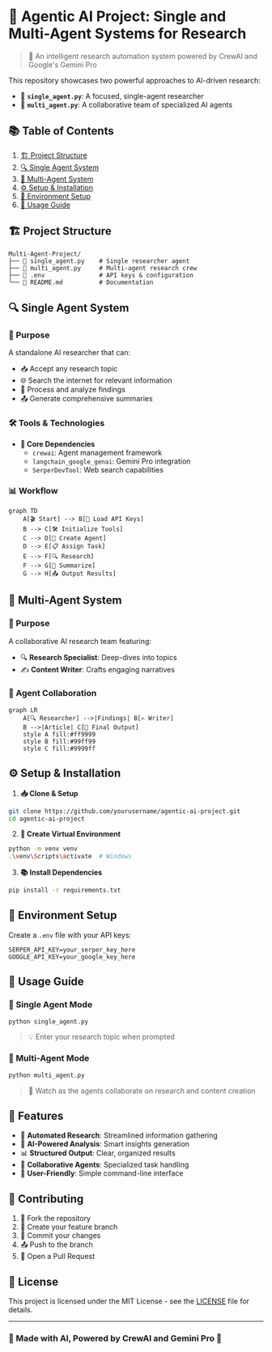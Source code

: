 # 🤖 Agentic AI Project: Single and Multi-Agent Systems for Research

> 🌟 An intelligent research automation system powered by CrewAI and Google's Gemini Pro

This repository showcases two powerful approaches to AI-driven research:
- 🎯 **`single_agent.py`**: A focused, single-agent researcher
- 👥 **`multi_agent.py`**: A collaborative team of specialized AI agents

## 📚 Table of Contents

1. [🏗️ Project Structure](#project-structure)
2. [🔍 Single Agent System](#single-agent-system)
3. [👥 Multi-Agent System](#multi-agent-system)
4. [⚙️ Setup & Installation](#setup--installation)
5. [🔑 Environment Setup](#environment-setup)
6. [📝 Usage Guide](#usage-guide)

## 🏗️ Project Structure

```plaintext
Multi-Agent-Project/
├── 🤖 single_agent.py    # Single researcher agent
├── 👥 multi_agent.py     # Multi-agent research crew
├── 🔐 .env               # API keys & configuration
└── 📘 README.md          # Documentation
```

## 🔍 Single Agent System

### 🎯 Purpose
A standalone AI researcher that can:
- 📥 Accept any research topic
- 🌐 Search the internet for relevant information
- 🧠 Process and analyze findings
- 📤 Generate comprehensive summaries

### 🛠️ Tools & Technologies
- **🔌 Core Dependencies**
  - `crewai`: Agent management framework
  - `langchain_google_genai`: Gemini Pro integration
  - `SerperDevTool`: Web search capabilities

### 📊 Workflow

```mermaid
graph TD
    A[🎬 Start] --> B[🔑 Load API Keys]
    B --> C[🛠️ Initialize Tools]
    C --> D[🤖 Create Agent]
    D --> E[📋 Assign Task]
    E --> F[🔍 Research]
    F --> G[📝 Summarize]
    G --> H[📤 Output Results]
```

## 👥 Multi-Agent System

### 🎯 Purpose
A collaborative AI research team featuring:
- 🔍 **Research Specialist**: Deep-dives into topics
- ✍️ **Content Writer**: Crafts engaging narratives

### 🤝 Agent Collaboration

```mermaid
graph LR
    A[🔍 Researcher] -->|Findings| B[✍️ Writer]
    B -->|Article| C[📄 Final Output]
    style A fill:#ff9999
    style B fill:#99ff99
    style C fill:#9999ff
```

## ⚙️ Setup & Installation

1. **📥 Clone & Setup**
```bash
git clone https://github.com/yourusername/agentic-ai-project.git
cd agentic-ai-project
```

2. **🔧 Create Virtual Environment**
```bash
python -m venv venv
.\venv\Scripts\activate  # Windows
```

3. **📚 Install Dependencies**
```bash
pip install -r requirements.txt
```

## 🔑 Environment Setup

Create a `.env` file with your API keys:
```plaintext
SERPER_API_KEY=your_serper_key_here
GOOGLE_API_KEY=your_google_key_here
```

## 📝 Usage Guide

### 🤖 Single Agent Mode
```bash
python single_agent.py
```
> 💡 Enter your research topic when prompted

### 👥 Multi-Agent Mode
```bash
python multi_agent.py
```
> 🔄 Watch as the agents collaborate on research and content creation

## 🌟 Features

- 🔄 **Automated Research**: Streamlined information gathering
- 🧠 **AI-Powered Analysis**: Smart insights generation
- 📊 **Structured Output**: Clear, organized results
- 🤝 **Collaborative Agents**: Specialized task handling
- 📱 **User-Friendly**: Simple command-line interface

## 🤝 Contributing

1. 🍴 Fork the repository
2. 🌿 Create your feature branch
3. 💾 Commit your changes
4. 📤 Push to the branch
5. 🎯 Open a Pull Request

## 📜 License

This project is licensed under the MIT License - see the [LICENSE](LICENSE) file for details.

---
### 🌟 Made with AI, Powered by CrewAI and Gemini Pro 🚀